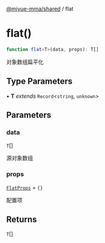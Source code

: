 [@miyue-mma/shared](../index.md) / flat

# flat()

```ts
function flat<T>(data, props): T[]
```

对象数组扁平化

## Type Parameters

• **T** *extends* `Record`\<`string`, `unknown`\>

## Parameters

### data

`T`[]

源对象数组

### props

[`FlatProps`](../interfaces/FlatProps.md) = `{}`

配置项

## Returns

`T`[]
